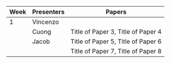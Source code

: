 
| Week | Presenters                      | Papers                          |
| ---- | ------------------------------- | ------------------------------- |
| 1    |      Vincenzo  |  |Leaving the Nest : Going Beyond Local Loss Functions forPredict-Then-Optimize
|     |    Cuong   | Title of Paper 3, Title of Paper 4 |
|     |  Jacob        | Title of Paper 5, Title of Paper 6 |
|     |                                 | Title of Paper 7, Title of Paper 8 |
